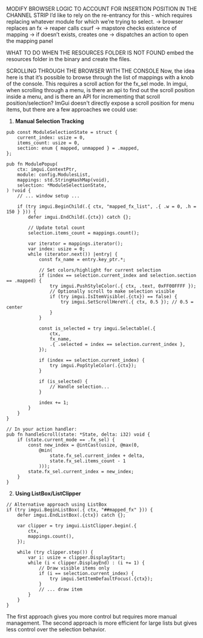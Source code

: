 MODIFY BROWSER LOGIC TO ACCOUNT FOR INSERTION POSITION IN THE CHANNEL STRIP
I’d like to rely on the re-entrancy for this - which requires replacing whatever module for which we’re trying to select.
-> browser replaces an fx
-> reaper calls csurf
-> mapstore checks existence of mapping
-> if doesn’t exists, creates one
-> dispatches an action to open the mapping panel

WHAT TO DO WHEN THE RESOURCES FOLDER IS NOT FOUND
embed the resources folder in the binary and create the files.

SCROLLING THROUGH THE BROWSER WITH THE CONSOLE
Now, the idea here is that it’s possible to browse through the list of mappings with a knob of the console. This requires a scroll action for the fx_sel mode.
In imgui, when scrolling through a menu, is there an api to find out the scroll position inside a menu, and is there an API for incrementing that scroll position/selection?
ImGui doesn't directly expose a scroll position for menu items, but there are a few approaches we could use:

1. **Manual Selection Tracking**
```zig
pub const ModuleSelectionState = struct {
    current_index: usize = 0,
    items_count: usize = 0,
    section: enum { mapped, unmapped } = .mapped,
};

pub fn ModulePopup(
    ctx: imgui.ContextPtr,
    module: config.ModulesList,
    mappings: std.StringHashMap(void),
    selection: *ModuleSelectionState,
) !void {
    // ... window setup ...

    if (try imgui.BeginChild(.{ ctx, "mapped_fx_list", .{ .w = 0, .h = 150 } })) {
        defer imgui.EndChild(.{ctx}) catch {};

        // Update total count
        selection.items_count = mappings.count();

        var iterator = mappings.iterator();
        var index: usize = 0;
        while (iterator.next()) |entry| {
            const fx_name = entry.key_ptr.*;

            // Set colors/highlight for current selection
            if (index == selection.current_index and selection.section == .mapped) {
                try imgui.PushStyleColor(.{ ctx, .text, 0xFF00FFFF });
                // Optionally scroll to make selection visible
                if (try imgui.IsItemVisible(.{ctx}) == false) {
                    try imgui.SetScrollHereY(.{ ctx, 0.5 }); // 0.5 = center
                }
            }

            const is_selected = try imgui.Selectable(.{
                ctx,
                fx_name,
                .{ .selected = index == selection.current_index },
            });

            if (index == selection.current_index) {
                try imgui.PopStyleColor(.{ctx});
            }

            if (is_selected) {
                // Handle selection...
            }

            index += 1;
        }
    }
}

// In your action handler:
pub fn handleScroll(state: *State, delta: i32) void {
    if (state.current_mode == .fx_sel) {
        const new_index = @intCast(usize, @max(0,
            @min(
                state.fx_sel.current_index + delta,
                state.fx_sel.items_count - 1
            )));
        state.fx_sel.current_index = new_index;
    }
}
```

2. **Using ListBox/ListClipper**
```zig
// Alternative approach using ListBox
if (try imgui.BeginListBox(.{ ctx, "##mapped_fx" })) {
    defer imgui.EndListBox(.{ctx}) catch {};

    var clipper = try imgui.ListClipper.begin(.{
        ctx,
        mappings.count(),
    });

    while (try clipper.step()) {
        var i: usize = clipper.DisplayStart;
        while (i < clipper.DisplayEnd) : (i += 1) {
            // Draw visible items only
            if (i == selection.current_index) {
                try imgui.SetItemDefaultFocus(.{ctx});
            }
            // ... draw item
        }
    }
}
```

The first approach gives you more control but requires more manual management. The second approach is more efficient for large lists but gives less control over the selection behavior.
